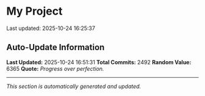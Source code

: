# My Project


Last updated: 2025-10-24 16:25:37



































































































































































































































































































































































































































































































































































































































































































































































































































































































































































































































































































































































































































































































































































































































































































































































































































































































































































































































































































































































































































































































































































































































































































































































































































































































































































































































































































































































































































































































































































































## Auto-Update Information

**Last Updated:** 2025-10-24 16:51:31
**Total Commits:** 2492
**Random Value:** 6365
**Quote:** _Progress over perfection._

---
_This section is automatically generated and updated._